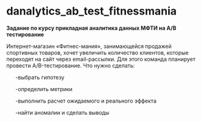 # danalytics_ab_test_fitnessmania

<b>Задание по курсу прикладная аналитика данных МФТИ на A/B тестирование</b><br>

Интернет-магазин «Фитнес-мания», занимающейся продажей спортивных товаров, хочет увеличить количество клиентов, которые переходят на сайт через email-рассылки. Для этого команда планирует провести A/B-тестирование. Что нужно сделать:
<ul>-выбрать гипотезу</ul>
<ul>-определить метрики</ul>
<ul>-выполнить расчет ожидаемого и реального эффекта</ul>
<ul>-найти аномалии и сделать выводы</ul>
